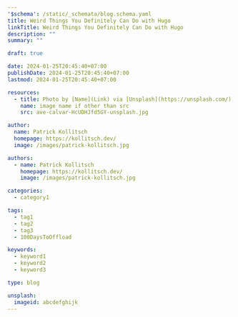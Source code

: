 ```yaml
---
'$schema': /static/_schemata/blog.schema.yaml
title: Weird Things You Definitely Can Do with Hugo
linkTitle: Weird Things You Definitely Can Do with Hugo
description: ""
summary: ""

draft: true

date: 2024-01-25T20:45:40+07:00
publishDate: 2024-01-25T20:45:40+07:00
lastmod: 2024-01-25T20:45:40+07:00

resources:
  - title: Photo by [Name](Link) via [Unsplash](https://unsplash.com/)
    name: image name if other than src
    src: ave-calvar-HcUDHJfd5GY-unsplash.jpg

author:
  name: Patrick Kollitsch
  homepage: https://kollitsch.dev/
  image: /images/patrick-kollitsch.jpg

authors:
  - name: Patrick Kollitsch
    homepage: https://kollitsch.dev/
    image: /images/patrick-kollitsch.jpg

categories:
  - category1

tags:
  - tag1
  - tag2
  - tag3
  - 100DaysToOffload

keywords:
  - keyword1
  - keyword2
  - keyword3

type: blog

unsplash:
  imageid: abcdefghijk
---
```

